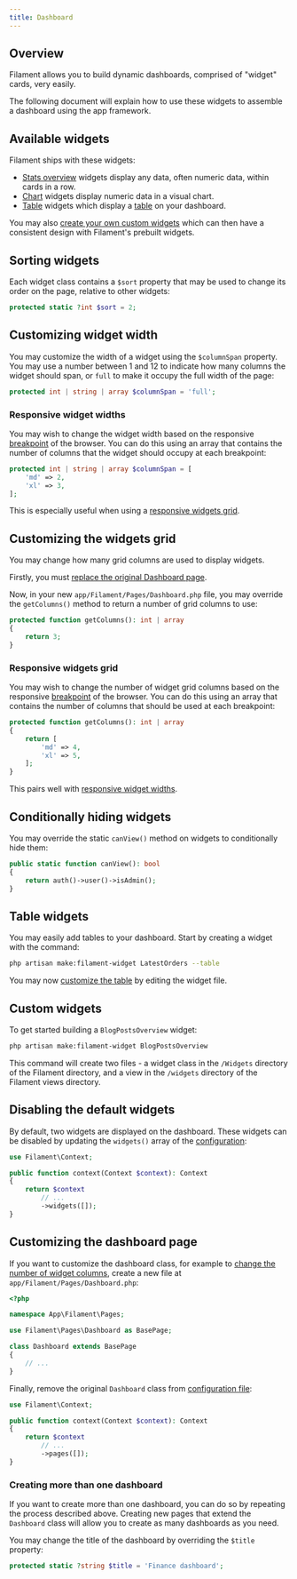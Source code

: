 ```yaml
---
title: Dashboard
---
```


## Overview

Filament allows you to build dynamic dashboards, comprised of "widget" cards, very easily.

The following document will explain how to use these widgets to assemble a dashboard using the app framework.

## Available widgets

Filament ships with these widgets:

- [Stats overview](../widgets/stats-overview) widgets display any data, often numeric data, within cards in a row.
- [Chart](../widgets/charts) widgets display numeric data in a visual chart.
- [Table](#table-widgets) widgets which display a [table](../tables/getting-started) on your dashboard.

You may also [create your own custom widgets](#custom-widgets) which can then have a consistent design with Filament's prebuilt widgets.

## Sorting widgets

Each widget class contains a `$sort` property that may be used to change its order on the page, relative to other widgets:

```php
protected static ?int $sort = 2;
```

## Customizing widget width

You may customize the width of a widget using the `$columnSpan` property. You may use a number between 1 and 12 to indicate how many columns the widget should span, or `full` to make it occupy the full width of the page:

```php
protected int | string | array $columnSpan = 'full';
```

### Responsive widget widths

You may wish to change the widget width based on the responsive [breakpoint](https://tailwindcss.com/docs/responsive-design#overview) of the browser. You can do this using an array that contains the number of columns that the widget should occupy at each breakpoint:

```php
protected int | string | array $columnSpan = [
    'md' => 2,
    'xl' => 3,
];
```

This is especially useful when using a [responsive widgets grid](#responsive-widgets-grid).

## Customizing the widgets grid

You may change how many grid columns are used to display widgets.

Firstly, you must [replace the original Dashboard page](#customizing-the-dashboard-page).

Now, in your new `app/Filament/Pages/Dashboard.php` file, you may override the `getColumns()` method to return a number of grid columns to use:

```php
protected function getColumns(): int | array
{
    return 3;
}
```

### Responsive widgets grid

You may wish to change the number of widget grid columns based on the responsive [breakpoint](https://tailwindcss.com/docs/responsive-design#overview) of the browser. You can do this using an array that contains the number of columns that should be used at each breakpoint:

```php
protected function getColumns(): int | array
{
    return [
        'md' => 4,
        'xl' => 5,
    ];
}
```

This pairs well with [responsive widget widths](#responsive-widget-widths).

## Conditionally hiding widgets

You may override the static `canView()` method on widgets to conditionally hide them:

```php
public static function canView(): bool
{
    return auth()->user()->isAdmin();
}
```

## Table widgets

You may easily add tables to your dashboard. Start by creating a widget with the command:

```bash
php artisan make:filament-widget LatestOrders --table
```

You may now [customize the table](../tables/getting-started) by editing the widget file.

## Custom widgets

To get started building a `BlogPostsOverview` widget:

```bash
php artisan make:filament-widget BlogPostsOverview
```

This command will create two files - a widget class in the `/Widgets` directory of the Filament directory, and a view in the `/widgets` directory of the Filament views directory.

## Disabling the default widgets

By default, two widgets are displayed on the dashboard. These widgets can be disabled by updating the `widgets()` array of the [configuration](configuration):

```php
use Filament\Context;

public function context(Context $context): Context
{
    return $context
        // ...
        ->widgets([]);
}
```

## Customizing the dashboard page

If you want to customize the dashboard class, for example to [change the number of widget columns](#customizing-widget-width), create a new file at `app/Filament/Pages/Dashboard.php`:

```php
<?php

namespace App\Filament\Pages;

use Filament\Pages\Dashboard as BasePage;

class Dashboard extends BasePage
{
    // ...
}
```

Finally, remove the original `Dashboard` class from [configuration file](configuration):

```php
use Filament\Context;

public function context(Context $context): Context
{
    return $context
        // ...
        ->pages([]);
}
```

### Creating more than one dashboard

If you want to create more than one dashboard, you can do so by repeating the process described above. Creating new pages that extend the `Dashboard` class will allow you to create as many dashboards as you need.

You may change the title of the dashboard by overriding the `$title` property:

```php
protected static ?string $title = 'Finance dashboard';
```
